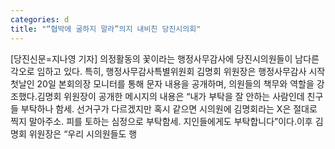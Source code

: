 ```yaml
---
categories: d
title: "“협박에 굴하지 말라”의지 내비친 당진시의회"
---
```

[당진신문=지나영 기자] 의정활동의 꽃이라는 행정사무감사에 당진시의원들이 남다른 각오로 임하고 있다. 특히, 행정사무감사특별위원회 김명회 위원장은 행정사무감사 시작 첫날인 20일 본회의장 모니터를 통해 문자 내용을 공개하며, 의원들의 책무와 역할을 강조했다.김명회 위원장이 공개한 메시지의 내용은 “내가 부탁을 잘 안하는 사람인데 친구들 부탁하나 함세. 선거구가 다르겠지만 혹시 같으면 시의원에 김명회라는 X은 절대로 찍지 말아주소. 피를 토하는 심정으로 부탁함세. 지인들에게도 부탁합니다”이다.이후 김명회 위원장은 “우리 시의원들도 행